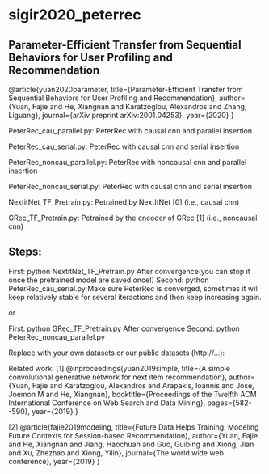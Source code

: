 # sigir2020_peterrec
## Parameter-Efficient Transfer from Sequential Behaviors for User Profiling and Recommendation
@article{yuan2020parameter,
  title={Parameter-Efficient Transfer from Sequential Behaviors for User Profiling and Recommendation},
  author={Yuan, Fajie and He, Xiangnan and Karatzoglou, Alexandros and Zhang, Liguang},
  journal={arXiv preprint arXiv:2001.04253},
  year={2020}
}


PeterRec_cau_parallel.py: PeterRec with causal cnn and parallel insertion

PeterRec_cau_serial.py: PeterRec with causal cnn and serial insertion

PeterRec_noncau_parallel.py: PeterRec with noncausal cnn and parallel insertion

PeterRec_noncau_serial.py: PeterRec with causal cnn and serial insertion



NextitNet_TF_Pretrain.py: Petrained by NextItNet [0] (i.e., causal cnn)

GRec_TF_Pretrain.py: Petrained by the encoder of GRec [1] (i.e., noncausal cnn)


## Steps:

First:  python NextitNet_TF_Pretrain.py
After convergence(you can stop it once the pretrained model are saved once!)
Second: python PeterRec_cau_serial.py
Make sure PeterRec is converged, sometimes it will keep relatively stable for several iteractions and then keep increasing again.

or

First:  python GRec_TF_Pretrain.py
After convergence
Second: python PeterRec_noncau_parallel.py


Replace with your own datasets or our public datasets (http://...):



Related work:
[1]
@inproceedings{yuan2019simple,
  title={A simple convolutional generative network for next item recommendation},
  author={Yuan, Fajie and Karatzoglou, Alexandros and Arapakis, Ioannis and Jose, Joemon M and He, Xiangnan},
  booktitle={Proceedings of the Twelfth ACM International Conference on Web Search and Data Mining},
  pages={582--590},
  year={2019}
}

[2]
@article{fajie2019modeling,
	title={Future Data Helps Training: Modeling Future Contexts for Session-based Recommendation},
	author={Yuan, Fajie and He, Xiangnan and Jiang, Haochuan and Guo, Guibing and Xiong, Jian and Xu, Zhezhao and Xiong, Yilin},
	journal={The world wide web conference},
	year={2019}
}
